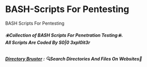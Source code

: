 # BASH-Scripts For Pentesting
BASH Scripts For Pentesting<br>
<h5>☣️Collection of BASH Scripts For Penetration Testing☣️.<br>
All Scripts Are Coded By S0|0 3xpl0it3r<br><br><br>
<a href="https://github.com/T-Tools/BASH-Scripts/blob/main/bruster.sh">Directory Bruster</a> : 🔍Search Directories And Files On Websites🔎<br>
